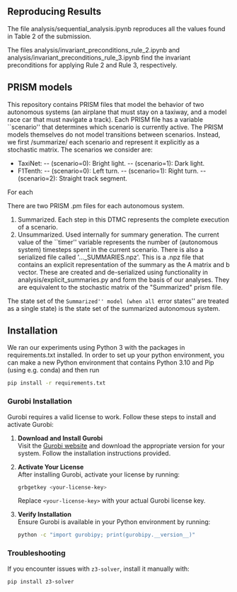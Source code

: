 ## Reproducing Results
The file analysis/sequential_analysis.ipynb reproduces all the values found in Table 2 of the submission.

The files analysis/invariant_preconditions_rule_2.ipynb and analysis/invariant_preconditions_rule_3.ipynb find the invariant preconditions for applying Rule 2 and Rule 3, respectively.

## PRISM models
This repository contains PRISM files that model the behavior of two autonomous systems (an airplane that must stay on a taxiway, and a model race car that must navigate a track).
Each PRISM file has a variable ``scenario'' that determines which scenario is currently active.
The PRISM models themselves do not model transitions between scenarios. Instead, we first /summarize/ each scenario and represent it explicitly as a stochastic matrix.
The scenarios we consider are:

- TaxiNet:
  -- (scenario=0): Bright light.
  -- (scenario=1): Dark light.
- F1Tenth:
  -- (scenario=0): Left turn.
  -- (scenario=1): Right turn.
  -- (scenario=2): Straight track segment.

For each 

There are two PRISM .pm files for each autonomous system.
1. Summarized. Each step in this DTMC represents the complete execution of a scenario.
2. Unsummarized. Used internally for summary generation. The current value of the ``timer'' variable represents the number of (autonomous system) timesteps spent in the current scenario.
There is also a serialized file called '..._SUMMARIES.npz'. This is a .npz file that contains an explicit representation of the summary as the A matrix and b vector. These are created and de-serialized using functionality in analysis/explicit_summaries.py and form the basis of our analyses. They are equivalent to the stochastic matrix of the "Summarized" prism file.




The state set of the ``Summarized'' model (when all ``error states'' are treated as a single state) is the state set of the summarized autonomous system.

## Installation
We ran our experiments using Python 3 with the packages in requirements.txt installed. In order to set up your python environment, you can make a new Python environment that contains Python 3.10 and Pip (using e.g. conda) and then run

```bash
pip install -r requirements.txt
```

### Gurobi Installation

Gurobi requires a valid license to work. Follow these steps to install and activate Gurobi:

1. **Download and Install Gurobi**  
   Visit the [Gurobi website](https://www.gurobi.com/downloads/) and download the appropriate version for your system. Follow the installation instructions provided.

2. **Activate Your License**  
   After installing Gurobi, activate your license by running:
   ```bash
   grbgetkey <your-license-key>
   ```
   Replace `<your-license-key>` with your actual Gurobi license key.

3. **Verify Installation**  
   Ensure Gurobi is available in your Python environment by running:
   ```bash
   python -c "import gurobipy; print(gurobipy.__version__)"
   ```

### Troubleshooting

If you encounter issues with `z3-solver`, install it manually with:

```bash
pip install z3-solver